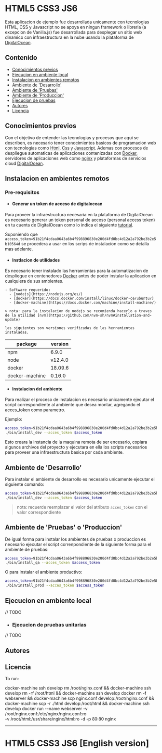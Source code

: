 # HTML5 CSS3 JS6

Esta aplicacion de ejemplo fue desarrollada unicamente con tecnologias HTML, CSS y Javascript no se apoya en ningun framework o libreria (a excepcion de Vanilla.js) fue desarrollada para desplegar un sitio web dinamico con infraestructura en la nube usando la plataforma de [DigitalOcean]().

## Contenido
 - [Conocimientos previos]()
 - [Ejecucion en ambiente local]()
 - [Instalacion en ambientes remotos]()
 - [Ambiente de 'Desarrollo']()
 - [Ambiente de 'Pruebas']()
 - [Ambiente de 'Produccion']()
 - [Ejecucion de pruebas]()
 - [Autores]()
 - [Licencia]()

## Conocimientos previos
Con el objetivo de entender las tecnologias y procesos que aqui se describen, es necesario tener conocimientos basicos de programacion web con tecnologias como [Html](), [Css]() y [Javascript](). Ademas con procesos de despliegue automaticas de aplicaciones contenizadas con [Docker](), servidores de aplicaciones web como [nginx]() y plataformas de servicios cloud [DigitalOcean]().

## Instalacion en ambientes remotos

### Pre-requisitos

 - #### Generar un token de acceso de digitalocean

  Para proveer la infraestructura necesaria en la plataforma de DigitalOcean es necesario generar un token personal de acceso (personal access token) en tu cuenta de DigitalOcean como lo indica el siguiente  [tutorial](https://www.digitalocean.com/docs/api/create-personal-access-token/).

  Suponiendo que `access_token=91b21f4cdaa0643a6b4f998896830e200d4fd0bc4d12a2a792be3b2e5b10564d` se procedera a usar en los scrips de instalacion como se detalla mas adelante.


  - #### Instlacion de utilidades

  Es necesario tener instalado las herramientas para la automatizacion de despliegue en contenedores [Docker]() antes de poder instalar la aplicacion en cualquiera de sus ambientes.

    - Software requerido:
      - [nodejs](https://nodejs.org/es/)
      - [docker](https://docs.docker.com/install/linux/docker-ce/ubuntu/)
      - [docker-machine](https://docs.docker.com/machine/install-machine/)

    > nota: para la instalacion de nodejs se recomienda hacerlo a traves de la utilidad [nvm](https://github.com/nvm-sh/nvm#installation-and-update)

    las siguientes son versiones verificadas de las herramientas instaladas.

  | package           | version       |
  | -----------       | -----------   |
  | npm               | 6.9.0         |
  | node              | v12.4.0       |
  | docker            | 18.09.6       |
  | docker-machine    | 0.16.0        |
  - #### Instalacion del ambiente

  Para realizar el proceso de instalacion es necesario unicamente ejecutar el script correspondiente al ambiente que desea montar, agregando el acces_token como parametro.

  Ejemplo:
  ```bash
  access_token=91b21f4cdaa0643a6b4f998896830e200d4fd0bc4d12a2a792be3b2e5b10564d &&
  ./bin/install_dev --acces_token $access_token
  ```
  Esto creara la instancia de la maquina remota de ser encesario, copiara algunos archivos del proyecto y ejecutara en ella los scripts necesarios para proveer una infraestructura basica por cada ambiente.

## Ambiente de 'Desarrollo'

Para instalar el ambiente de desarrollo es necesario unicamente ejecutar el siguiente comando:
```bash
access_token=91b21f4cdaa0643a6b4f998896830e200d4fd0bc4d12a2a792be3b2e5b10564d &&
./bin/install_dev --acces_token $access_token
```

> nota: recuerde reemplazar el valor del atributo `acces_token` con el valor correspondiente

## Ambiente de 'Pruebas' o 'Produccion'

De igual forma para instalar los ambientes de pruebas o produccion es necesario ejecutar el script correnpondiente de la siguiente forma para el ambiente de pruebas:

```bash
access_token=91b21f4cdaa0643a6b4f998896830e200d4fd0bc4d12a2a792be3b2e5b10564d &&
./bin/install_qa --acces_token $access_token
```

O para instalar el ambiente productivo:

```bash
access_token=91b21f4cdaa0643a6b4f998896830e200d4fd0bc4d12a2a792be3b2e5b10564d &&
./bin/install_prod --acces_token $access_token
```

## Ejecucion en ambiente local

// TODO

  - ### Ejecucion de pruebas unitarias

  // TODO


## Autores

## Licencia



 To run:

 docker-machine ssh develop rm /root/nginx.conf &&
 docker-machine ssh develop rm -rf /root/html &&
 docker-machine ssh develop docker rm -f webserver &&
 docker-machine scp nginx.conf develop:/root/nginx.conf &&   
 docker-machine scp -r ./html develop:/root/html &&
 docker-machine ssh develop docker run --name webserver -v /root/nginx.conf:/etc/nginx/nginx.conf:ro \
  -v /root/html:/usr/share/nginx/html:ro -d -p 80:80 nginx



---
 # HTML5 CSS3 JS6 [English version]
